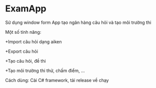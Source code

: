 # ExamApp
Sử dụng window form
App tạo ngân hàng câu hỏi và tạo môi trường thi


Một số tính năng:
 
 
 +Import câu hỏi dạng aiken

 
 +Export câu hỏi

 
 +Tạo câu hỏi, đề thi
 
 
 +Tạo môi trường thi thử, chấm điểm, ...

Cách dùng: Cài C# framework, tải release về chạy
